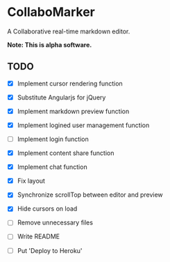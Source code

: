 # CollaboMarker

A Collaborative real-time markdown editor.

**Note: This is alpha software.**

## TODO

- [x] Implement cursor rendering function
- [x] Substitute Angularjs for jQuery
- [x] Implement markdown preview function
- [x] Implement logined user management function
- [ ] Implement login function
- [x] Implement content share function
- [x] Implement chat function
- [x] Fix layout
- [x] Synchronize scrollTop between editor and preview
- [x] Hide cursors on load
- [ ] Remove unnecessary files
- [ ] Write README
- [ ] Put 'Deploy to Heroku'

